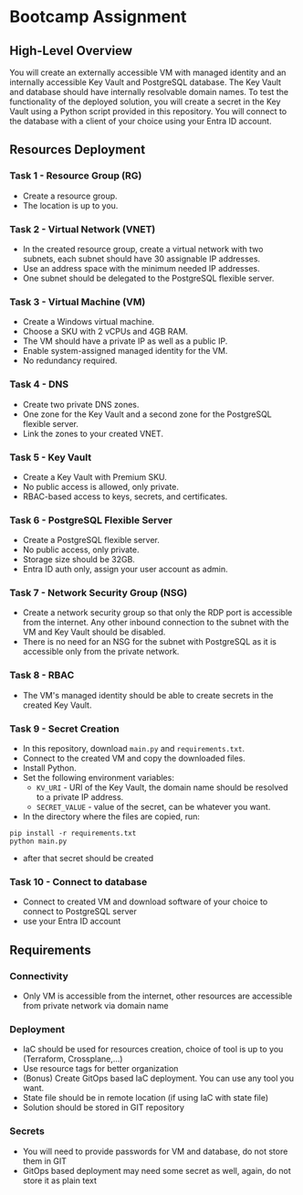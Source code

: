 # Bootcamp Assignment

## High-Level Overview

You will create an externally accessible VM with managed identity and an internally accessible Key Vault and PostgreSQL database. The Key Vault and database should have internally resolvable domain names. To test the functionality of the deployed solution, you will create a secret in the Key Vault using a Python script provided in this repository. You will connect to the database with a client of your choice using your Entra ID account.

## Resources Deployment

### Task 1 - Resource Group (RG)

- Create a resource group.
- The location is up to you.

### Task 2 - Virtual Network (VNET)

- In the created resource group, create a virtual network with two subnets, each subnet should have 30 assignable IP addresses.
- Use an address space with the minimum needed IP addresses.
- One subnet should be delegated to the PostgreSQL flexible server.

### Task 3 - Virtual Machine (VM)

- Create a Windows virtual machine.
- Choose a SKU with 2 vCPUs and 4GB RAM.
- The VM should have a private IP as well as a public IP.
- Enable system-assigned managed identity for the VM.
- No redundancy required.

### Task 4 - DNS

- Create two private DNS zones.
- One zone for the Key Vault and a second zone for the PostgreSQL flexible server.
- Link the zones to your created VNET.

### Task 5 - Key Vault

- Create a Key Vault with Premium SKU.
- No public access is allowed, only private.
- RBAC-based access to keys, secrets, and certificates.

### Task 6 - PostgreSQL Flexible Server

- Create a PostgreSQL flexible server.
- No public access, only private.
- Storage size should be 32GB.
- Entra ID auth only, assign your user account as admin.

### Task 7 - Network Security Group (NSG)

- Create a network security group so that only the RDP port is accessible from the internet. Any other inbound connection to the subnet with the VM and Key Vault should be disabled.
- There is no need for an NSG for the subnet with PostgreSQL as it is accessible only from the private network.

### Task 8 - RBAC

- The VM's managed identity should be able to create secrets in the created Key Vault.

### Task 9 - Secret Creation

- In this repository, download `main.py` and `requirements.txt`.
- Connect to the created VM and copy the downloaded files.
- Install Python.
- Set the following environment variables:
  - `KV_URI` - URI of the Key Vault, the domain name should be resolved to a private IP address.
  - `SECRET_VALUE` - value of the secret, can be whatever you want.
- In the directory where the files are copied, run:

```
pip install -r requirements.txt
python main.py
```

- after that secret should be created

### Task 10 - Connect to database

- Connect to created VM and download software of your choice to connect to PostgreSQL server
- use your Entra ID account

## Requirements

### Connectivity

- Only VM is accessible from the internet, other resources are accessible from private network via domain name

### Deployment

- IaC should be used for resources creation, choice of tool is up to you (Terraform, Crossplane,...)
- Use resource tags for better organization
- (Bonus) Create GitOps based IaC deployment. You can use any tool you want.
- State file should be in remote location (if using IaC with state file)
- Solution should be stored in GIT repository

### Secrets

- You will need to provide passwords for VM and database, do not store them in GIT
- GitOps based deployment may need some secret as well, again, do not store it as plain text
